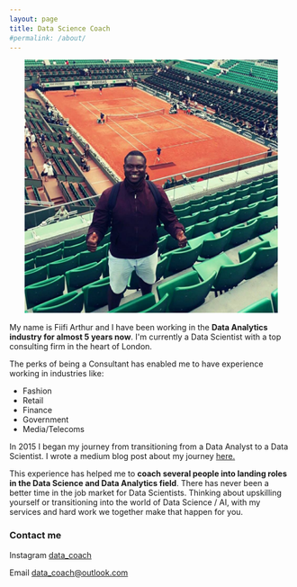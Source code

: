 ```yaml
---
layout: page
title: Data Science Coach
#permalink: /about/
---
```


<p align="center">
  <img width="450" height="450" src="https://raw.githubusercontent.com/Fiifi2015/Fiifi2015.github.io/master/images/potrait2.jpg">
</p>

My name is Fiifi Arthur and I have been working in the **Data Analytics industry for almost 5 years now**. I'm currently a Data Scientist with a top consulting firm in the heart of London.

The perks of being a Consultant has enabled me to have experience working in industries like:
- Fashion
- Retail
- Finance
- Government
-  Media/Telecoms

In 2015 I began my journey from transitioning from a Data Analyst to a Data Scientist. I wrote a medium blog post about my journey [here.](https://medium.com/@fiifi.aarthur/data-analyst-to-data-scientist-1232da18b07c)

 This experience has helped me to **coach several people into landing roles in the Data Science and Data Analytics field**. There has never been a better time in the job market for Data Scientists. Thinking about upskilling yourself or transitioning into the world of Data Science / AI, with my services and hard work we together make that happen for you.


### Contact me

Instagram
[data_coach](https://www.instagram.com/data_coach/?hl=en)

Email
[data_coach@outlook.com](mailto:data_coach@outlook.com)
